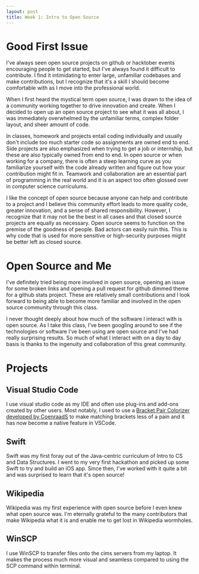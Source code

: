 ```yaml
---
layout: post
title: Week 1: Intro to Open Source
---
```


# Good First Issue
I've always seen open source projects on github or hacktober events encouraging people to get started, but I've always found it difficult to contribute. I find it intimidating to enter large, unfamiliar codebases and make contributions, but I recognize that it's a skill I should become comfortable with as I move into the professional world. 

When I first heard the mystical term open source, I was drawn to the idea of a community working together to drive innovation and create. When I decided to open up an open source project to see what it was all about, I was immediately overwhelmed by the unfamiliar terms, complex folder layout, and sheer amount of code.

In classes, homework and projects entail coding individually and usually don't include too much starter code so assignments are owned end to end. Side projects are also emphasized when trying to get a job or internship, but these are also typically owned from end to end. In open source or when working for a company, there is often a steep learning curve as you familiarize yourself with the code already written and figure out how your contribution might fit in. Teamwork and collaboration are an essential part of programming in the real world and it is an aspect too often glossed over in computer science curriculums.
 

I like the concept of open source because anyone can help and contribute to a project and I believe this community effort leads to more quality code, greater innovation, and a sense of shared responsibility. However, I recognize that it may not be the best in all cases and that closed source projects are equally as necessary. Open source seems to function on the premise of the goodness of people. Bad actors can easily ruin this. This is why code that is used for more sensitive or high-security purposes might be better left as closed source. 
 

# Open Source and Me
I've definitely tried being more involved in open source, opening an issue for some broken links and opening a pull request for github dimmed theme for a github stats project. These are relatively small contributions and I look forward to being able to become more familiar and involved in the open source community through this class.

I never thought deeply about how much of the software I interact with is open source. As I take this class, I’ve been googling around to see if the technologies or software I’ve been using are open source and I’ve had really surprising results. So much of what I interact with on a day to day basis is thanks to the ingenuity and collaboration of this great community.

# Projects
## Visual Studio Code
I use visual studio code as my IDE and often use plug-ins and add-ons created by other users. Most notably, I used to use a [Bracket Pair Colorizer developed by CoenraadS](https://marketplace.visualstudio.com/items?itemName=CoenraadS.bracket-pair-colorizer) to make matching brackets less of a pain and it has now become a native feature in VSCode.

## Swift
Swift was my first foray out of the Java-centric curriculum of Intro to CS and Data Structures. I went to my very first hackathon and picked up some Swift to try and build an iOS app. Since then, I've worked with it quite a bit and was surprised to learn that it's open source!

## Wikipedia
Wikipedia was my first experience with open source before I even knew what open source was. I'm eternally grateful to the many contributors that make Wikipedia what it is and enable me to get lost in Wikipedia wormholes.

## WinSCP
I use WinSCP to transfer files onto the cims servers from my laptop. It makes the process much more visual and seamless compared to using the SCP command within terminal.

